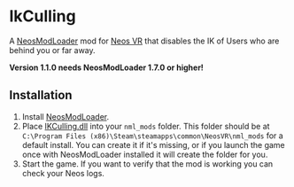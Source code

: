 # IkCulling

A [NeosModLoader](https://github.com/zkxs/NeosModLoader) mod for [Neos VR](https://neos.com/) that disables the IK of Users who are behind you or far away.

**Version 1.1.0 needs NeosModLoader 1.7.0 or higher!** 



## Installation
1. Install [NeosModLoader](https://github.com/zkxs/NeosModLoader).
1. Place [IKCulling.dll](https://github.com/KyuubiYoru/IkCulling/releases/latest/download/IKCulling.dll) into your `nml_mods` folder. This folder should be at `C:\Program Files (x86)\Steam\steamapps\common\NeosVR\nml_mods` for a default install. You can create it if it's missing, or if you launch the game once with NeosModLoader installed it will create the folder for you.
1. Start the game. If you want to verify that the mod is working you can check your Neos logs.
